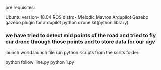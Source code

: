 pre requisites:

Ubuntu version- 18.04
ROS distro- Melodic
Mavros
Ardupilot
Gazebo
gazebo plugin for ardupilot
python
drone kit(python library)


### we have tried to detect mid points of the road and tried to fly our drone through those points and to store data for our ugv ###

launch world.launch file
run python scripts from the scrits folder:

python follow_line.py
python 1.py

